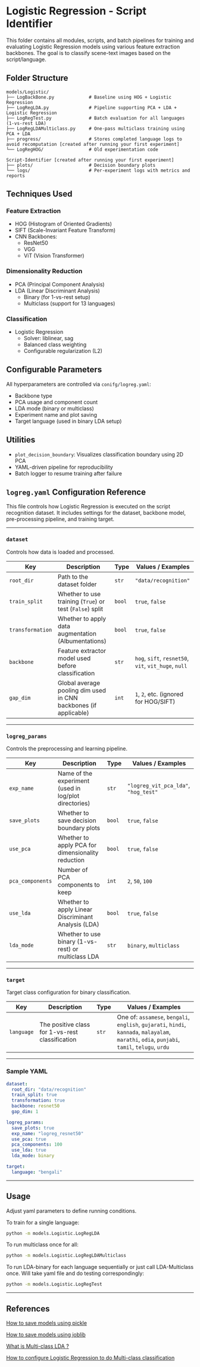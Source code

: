 # Logistic Regression - Script Identifier

This folder contains all modules, scripts, and batch pipelines for training and evaluating Logistic Regression models using various feature extraction backbones. The goal is to classify scene-text images based on the script/language.

## Folder Structure

```
models/Logistic/
├── LogBackBone.py             # Baseline using HOG + Logistic Regression
├── LogRegLDA.py               # Pipeline supporting PCA + LDA + Logistic Regression
├── LogRegTest.py              # Batch evaluation for all languages (1-vs-rest LDA)
├── LogRegLDAMulticlass.py     # One-pass multiclass training using PCA + LDA
├── progress/                  # Stores completed language logs to avoid recomputation [created after running your first experiment]
└── LogRegHOG/                 # Old experimentation code

Script-Identifier [created after running your first experiment]
├── plots/                     # Decision boundary plots
└── logs/                      # Per-experiment logs with metrics and reports
```

## Techniques Used

### Feature Extraction
- HOG (Histogram of Oriented Gradients)
- SIFT (Scale-Invariant Feature Transform)
- CNN Backbones:
  - ResNet50
  - VGG
  - ViT (Vision Transformer)

### Dimensionality Reduction
- PCA (Principal Component Analysis)
- LDA (Linear Discriminant Analysis)
  - Binary (for 1-vs-rest setup)
  - Multiclass (support for 13 languages)

### Classification
- Logistic Regression
  - Solver: liblinear, sag
  - Balanced class weighting
  - Configurable regularization (L2)

## Configurable Parameters

All hyperparameters are controlled via `conifg/logreg.yaml`:
- Backbone type
- PCA usage and component count
- LDA mode (binary or multiclass)
- Experiment name and plot saving
- Target language (used in binary LDA setup)

## Utilities

- `plot_decision_boundary`: Visualizes classification boundary using 2D PCA
- YAML-driven pipeline for reproducibility
- Batch logger to resume training after failure

## `logreg.yaml` Configuration Reference

This file controls how Logistic Regression is executed on the script recognition dataset. It includes settings for the dataset, backbone model, pre-processing pipeline, and training target.

---

### `dataset`

Controls how data is loaded and processed.

| Key             | Description                                                       | Type     | Values / Examples                                        |
|------------------|-------------------------------------------------------------------|----------|-----------------------------------------------------------|
| `root_dir`       | Path to the dataset folder                                        | `str`    | `"data/recognition"`                                      |
| `train_split`    | Whether to use training (`True`) or test (`False`) split         | `bool`   | `true`, `false`                                           |
| `transformation` | Whether to apply data augmentation (Albumentations)              | `bool`   | `true`, `false`                                           |
| `backbone`       | Feature extractor model used before classification               | `str`    | `hog`, `sift`, `resnet50`, `vit`, `vit_huge`, `null`      |
| `gap_dim`        | Global average pooling dim used in CNN backbones (if applicable) | `int`    | `1`, `2`, etc. (ignored for HOG/SIFT)                     |

---

### `logreg_params`

Controls the preprocessing and learning pipeline.

| Key                | Description                                                         | Type     | Values / Examples                                  |
|--------------------|---------------------------------------------------------------------|----------|----------------------------------------------------|
| `exp_name`         | Name of the experiment (used in log/plot directories)               | `str`    | `"logreg_vit_pca_lda"`, `"hog_test"`              |
| `save_plots`       | Whether to save decision boundary plots                             | `bool`   | `true`, `false`                                    |
| `use_pca`          | Whether to apply PCA for dimensionality reduction                   | `bool`   | `true`, `false`                                    |
| `pca_components`   | Number of PCA components to keep                                     | `int`    | `2`, `50`, `100`                                   |
| `use_lda`          | Whether to apply Linear Discriminant Analysis (LDA)                 | `bool`   | `true`, `false`                                    |
| `lda_mode`         | Whether to use binary (1-vs-rest) or multiclass LDA                 | `str`    | `binary`, `multiclass`                             |

---

### `target`

Target class configuration for binary classification.

| Key         | Description                                            | Type   | Values / Examples                       |
|-------------|--------------------------------------------------------|--------|------------------------------------------|
| `language`  | The positive class for 1-vs-rest classification        | `str`  | One of: `assamese`, `bengali`, `english`, `gujarati`, `hindi`, `kannada`, `malayalam`, `marathi`, `odia`, `punjabi`, `tamil`, `telugu`, `urdu` |

---

### Sample YAML
```yaml
dataset:
  root_dir: "data/recognition"
  train_split: true
  transformation: true
  backbone: resnet50
  gap_dim: 1

logreg_params:
  save_plots: true
  exp_name: "logreg_resnet50"
  use_pca: true
  pca_components: 100
  use_lda: true
  lda_mode: binary

target:
  language: "bengali"

```

---

## Usage

Adjust yaml parameters to define running conditions.


To train for a single language:

```bash
python -m models.Logistic.LogRegLDA
```

To run multiclass once for all:

```bash
python -m models.Logistic.LogRegLDAMulticlass
```

To run LDA-binary for each language sequentially or just call LDA-Multiclass once. Will take yaml file and do testing correspondingly:

```bash
python -m models.Logistic.LogRegTest
```

---

## References

[How to save models using pickle](https://machinelearningmastery.com/save-load-machine-learning-models-python-scikit-learn/)

[How to save models using joblib](https://www.analyticsvidhya.com/blog/2021/08/quick-hacks-to-save-machine-learning-model-using-pickle-and-joblib/)

[What is Multi-class LDA ?](https://multivariatestatsjl.readthedocs.io/en/latest/mclda.html)

[How to configure Logistic Regression to do Multi-class classification](https://scikit-learn.org/stable/modules/generated/sklearn.linear_model.LogisticRegression.html)

